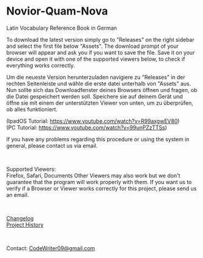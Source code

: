 # Novior-Quam-Nova
Latin Vocabulary Reference Book in German

To download the latest version simply go to "Releases" on the right sidebar and select the first file below "Assets". The download prompt of your browser will appear and ask you if you want to save the file. Save it on your device and open it with one of the supported viewers below, to check if everything works correctly.

Um die neueste Version herunterzuladen navigiere zu "Releases" in der rechten Seitenleiste und wähle die erste datei unterhalb von "Assets" aus. Nun sollte sich das Downloadfenster deines Browsers öffnen und fragen, ob die Datei gespeichert werden soll. Speichere sie auf deinem Gerät und öffne sie mit einem der unterstützten Viewer von unten, um zu überprüfen, ob alles funktioniert.

(IpadOS Tutorial: https://www.youtube.com/watch?v=R99axgwEV80)
<br>
(PC Tutorial: https://www.youtube.com/watch?v=99unPZzTTSs)

If you have any problems regarding this procedure or using the system in general, please contact us via email.

<br>

Supported Viewers:
<br>
Firefox, Safari, Documents
Other Viewers may also work but we don't guarantee that the program will work properly with them.
If you want us to verify if a Browser or Viewer works correctly for this project, please send us an email.

<br>

<a href="https://github.com/CodeWriter09/Novior-Quam-Nova/wiki/Changelog">Changelog</a>
<br>
<a href="https://github.com/CodeWriter09/Novior-Quam-Nova/wiki/History">Project History</a>

<br>

Contact:
CodeWriter09@gmail.com
